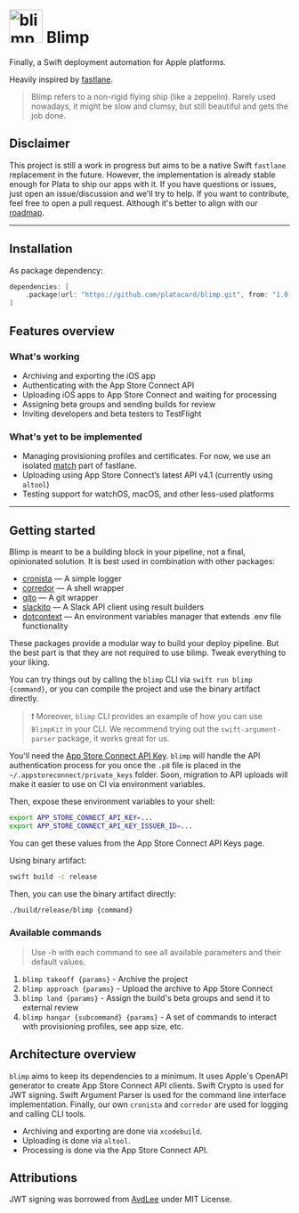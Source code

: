 # <img width="60" alt="blimp_icon_dark" src="https://github.com/user-attachments/assets/d78717f8-c440-424f-a5ed-aae73747c128" /> Blimp

Finally, a Swift deployment automation for Apple platforms.

Heavily inspired by [fastlane](https://fastlane.tools/).

> Blimp refers to a non-rigid flying ship (like a zeppelin). Rarely used nowadays, it might be slow and clumsy, but still beautiful and gets the job done.

## Disclaimer

This project is still a work in progress but aims to be a native Swift `fastlane` replacement in the future. However, the implementation is already stable enough for Plata to ship our apps with it. If you have questions or issues, just open an issue/discussion and we'll try to help. If you want to contribute, feel free to open a pull request. Although it's better to align with our [roadmap](https://github.com/orgs/platacard/projects/3).

----

## Installation

As package dependency:
```swift
dependencies: [
    .package(url: "https://github.com/platacard/blimp.git", from: "1.0.0")
]
```

## Features overview

### What's working

- Archiving and exporting the iOS app
- Authenticating with the App Store Connect API
- Uploading iOS apps to App Store Connect and waiting for processing
- Assigning beta groups and sending builds for review
- Inviting developers and beta testers to TestFlight

### What's yet to be implemented

- Managing provisioning profiles and certificates. For now, we use an isolated [match](https://docs.fastlane.tools/actions/match/) part of fastlane.
- Uploading using App Store Connect’s latest API v4.1 (currently using `altool`)
- Testing support for watchOS, macOS, and other less-used platforms

----

## Getting started

Blimp is meant to be a building block in your pipeline, not a final, opinionated solution. It is best used in combination with other packages:

- [cronista](https://github.com/platacard/cronista) — A simple logger
- [corredor](https://github.com/platacard/corredor) — A shell wrapper
- [gito](https://github.com/platacard/gito) — A git wrapper
- [slackito](https://github.com/platacard/slackito) — A Slack API client using result builders
- [dotcontext](https://github.com/platacard/dotcontext) — An environment variables manager that extends .env file functionality

These packages provide a modular way to build your deploy pipeline. But the best part is that they are not required to use blimp. Tweak everything to your liking.

You can try things out by calling the `blimp` CLI via `swift run blimp {command}`, or you can compile the project and use the binary artifact directly.
 
>❗️ Moreover, `blimp` CLI provides an example of how you can use `BlimpKit` in your CLI. We recommend trying out the `swift-argument-parser` package, it works great for us.

You'll need the [App Store Connect API Key](https://developer.apple.com/documentation/appstoreconnectapi/creating_api_keys_for_app_store_connect_api). `blimp` will handle the API authentication process for you once the `.p8` file is placed in the `~/.appstoreconnect/private_keys` folder. Soon, migration to API uploads will make it easier to use on CI via environment variables.

Then, expose these environment variables to your shell:

```bash
export APP_STORE_CONNECT_API_KEY=...
export APP_STORE_CONNECT_API_KEY_ISSUER_ID=...
```

You can get these values from the App Store Connect API Keys page.

Using binary artifact:
```bash
swift build -c release
```

Then, you can use the binary artifact directly:
```bash
./build/release/blimp {command}
```

### Available commands

> Use -h with each command to see all available parameters and their default values.

1. `blimp takeoff {params}` - Archive the project
2. `blimp approach {params}` - Upload the archive to App Store Connect
3. `blimp land {params}` - Assign the build's beta groups and send it to external review
4. `blimp hangar {subcommand} {params}` - A set of commands to interact with provisioning profiles, see app size, etc.

## Architecture overview

`blimp` aims to keep its dependencies to a minimum. It uses Apple's OpenAPI generator to create App Store Connect API clients. Swift Crypto is used for JWT signing. Swift Argument Parser is used for the command line interface implementation. Finally, our own `cronista` and `corredor` are used for logging and calling CLI tools.

- Archiving and exporting are done via `xcodebuild`.
- Uploading is done via `altool`.
- Processing is done via the App Store Connect API.

## Attributions

JWT signing was borrowed from [AvdLee](https://github.com/AvdLee/appstoreconnect-swift-sdk) under MIT License.
